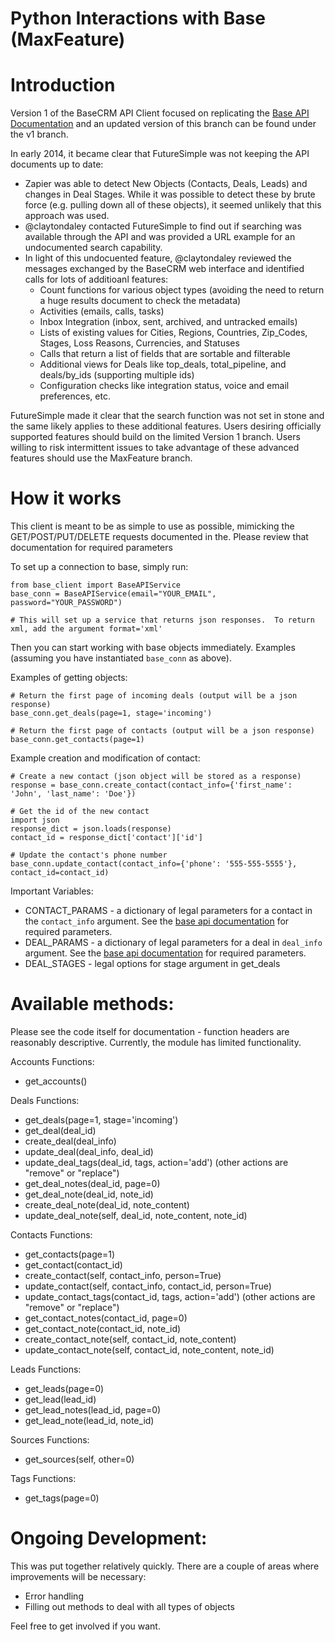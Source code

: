 # Python Interactions with Base (MaxFeature)

Introduction
============

Version 1 of the BaseCRM API Client focused on replicating the [Base API Documentation](http://dev.futuresimple.com/api/overview) and an updated version of this branch can be found under the v1 branch.

In early 2014, it became clear that FutureSimple was not keeping the API documents up to date:

 - Zapier was able to detect New Objects (Contacts, Deals, Leads) and changes in Deal Stages.  While it was possible to detect these by brute force (e.g. pulling down all of these objects), it seemed unlikely that this approach was used.
 - @claytondaley contacted FutureSimple to find out if searching was available through the API and was provided a URL example for an undocumented search capability.
 - In light of this undocuented feature, @claytondaley reviewed the messages exchanged by the BaseCRM web interface and identified calls for lots of additioanl features:
   - Count functions for various object types (avoiding the need to return a huge results document to check the metadata)
   - Activities (emails, calls, tasks)
   - Inbox Integration (inbox, sent, archived, and untracked emails)
   - Lists of existing values for Cities, Regions, Countries, Zip_Codes, Stages, Loss Reasons, Currencies, and Statuses
   - Calls that return a list of fields that are sortable and filterable
   - Additional views for Deals like top_deals, total_pipeline, and deals/by_ids (supporting multiple ids)
   - Configuration checks like integration status, voice and email preferences, etc.
 
FutureSimple made it clear that the search function was not set in stone and the same likely applies to these additional features.  Users desiring officially supported features should build on the limited Version 1 branch.  Users willing to risk intermittent issues to take advantage of these advanced features should use the MaxFeature branch.

How it works
============

This client is meant to be as simple to use as possible, mimicking the GET/POST/PUT/DELETE requests documented in the.  Please review that documentation for required parameters 

To set up a connection to base, simply run:

    from base_client import BaseAPIService
    base_conn = BaseAPIService(email="YOUR_EMAIL", password="YOUR_PASSWORD")

    # This will set up a service that returns json responses.  To return xml, add the argument format='xml'

Then you can start working with base objects immediately.  Examples (assuming you have instantiated `base_conn` as above).

Examples of getting objects:

    # Return the first page of incoming deals (output will be a json response)
    base_conn.get_deals(page=1, stage='incoming')

    # Return the first page of contacts (output will be a json response)
    base_conn.get_contacts(page=1)

Example creation and modification of contact:

    # Create a new contact (json object will be stored as a response)
    response = base_conn.create_contact(contact_info={'first_name': 'John', 'last_name': 'Doe'})

    # Get the id of the new contact
    import json
    response_dict = json.loads(response)
    contact_id = response_dict['contact']['id']

    # Update the contact's phone number
    base_conn.update_contact(contact_info={'phone': '555-555-5555'}, contact_id=contact_id)

Important Variables:
* CONTACT_PARAMS - a dictionary of legal parameters for a contact in the `contact_info` argument.  See the [base api documentation](http://dev.futuresimple.com/api/overview) for required parameters.
* DEAL_PARAMS - a dictionary of legal parameters for a deal in `deal_info` argument.  See the [base api documentation](http://dev.futuresimple.com/api/overview) for required parameters.
* DEAL_STAGES - legal options for stage argument in get_deals

Available methods:
==================
Please see the code itself for documentation - function headers are reasonably descriptive.  Currently, the module has limited functionality.

Accounts Functions:
* get_accounts()

Deals Functions:
* get_deals(page=1, stage='incoming')
* get_deal(deal_id)
* create_deal(deal_info)
* update_deal(deal_info, deal_id)
* update_deal_tags(deal_id, tags, action='add') (other actions are "remove" or "replace")
* get_deal_notes(deal_id, page=0)
* get_deal_note(deal_id, note_id)
* create_deal_note(deal_id, note_content)
* update_deal_note(self, deal_id, note_content, note_id)

Contacts Functions:
* get_contacts(page=1)
* get_contact(contact_id)
* create_contact(self, contact_info, person=True)
* update_contact(self, contact_info, contact_id, person=True)
* update_contact_tags(contact_id, tags, action='add') (other actions are "remove" or "replace")
* get_contact_notes(contact_id,  page=0)
* get_contact_note(contact_id, note_id)
* create_contact_note(self, contact_id, note_content)
* update_contact_note(self, contact_id, note_content, note_id)

Leads Functions:
* get_leads(page=0)
* get_lead(lead_id)
* get_lead_notes(lead_id, page=0)
* get_lead_note(lead_id, note_id)

Sources Functions:
* get_sources(self, other=0)

Tags Functions:
* get_tags(page=0)

Ongoing Development:
====================
This was put together relatively quickly.  There are a couple of areas where improvements will be necessary:
* Error handling
* Filling out methods to deal with all types of objects

Feel free to get involved if you want.